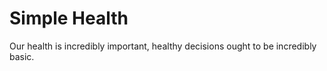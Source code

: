 # Simple Health

Our health is incredibly important, healthy decisions ought to be incredibly basic.